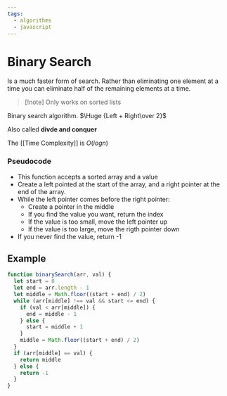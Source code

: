 ```yaml
---
tags:
  - algorithms
  - javascript
---
```

# Binary Search
Is a much faster form of search. Rather than eliminating one element at a time you can eliminate half of the remaining elements at a time.
>[!note] Only works on sorted lists

Binary search algorithm.
$\Huge {Left + Right\over 2}$

Also called **divde and conquer** 

The [[Time Complexity]] is $O(log n)$

### Pseudocode
- This function accepts a sorted array and a value
- Create a left pointed at the start of the array, and a right pointer at the end of the array.
- While the left pointer comes before the right pointer:
	- Create a pointer in the middle
	- If you find the value you want, return the index
	- If the value is too small, move the left pointer up
	- If the value is too large, move the rigth pointer down
- If you never find the value, return -1 

## Example
```js
function binarySearch(arr, val) {
  let start = 0
  let end = arr.length - 1
  let middle = Math.floor((start + end) / 2)
  while (arr[middle] !== val && start <= end) {
    if (val < arr[middle]) {
      end = middle - 1
    } else {
      start = middle + 1
    }
    middle = Math.floor((start + end) / 2)
  }
  if (arr[middle] == val) {
    return middle
  } else {
    return -1
  }
}
```
